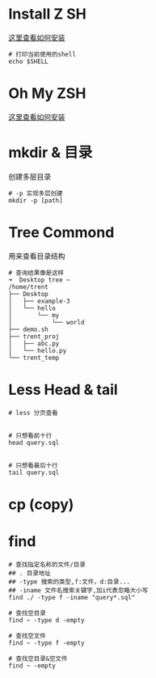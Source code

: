 # Install Z SH

[这里查看如何安装](https://www.geeksforgeeks.org/how-to-install-z-shellzsh-on-linux/)

```
# 打印当前使用的shell
echo $SHELL

```

# Oh My ZSH

[这里查看如何安装](https://zhuanlan.zhihu.com/p/35283688)


# mkdir & 目录

创建多层目录
```
# -p 实现多层创建
mkdir -p [path]
```

# Tree Commond

用来查看目录结构
```
# 查询结果像是这样
➜  Desktop tree ~
/home/trent
├── Desktop
│   ├── example-3
│   └── hello
│       └── my
│           └── world
├── demo.sh
├── trent_proj
│   ├── abc.py
│   └── hello.py
└── trent_temp

```

# Less Head & tail

```
# less 分页查看


# 只想看前十行
head query.sql


# 只想看最后十行
tail query.sql
```

# cp (copy)


# find

```
# 查找指定名称的文件/目录
## . 目录地址
## -type 搜索的类型,f:文件，d:目录...
## -iname 文件名搜索关键字,加i代表忽略大小写
find ./ -type f -iname "query*.sql"

# 查找空目录
find ~ -type d -empty

# 查找空文件
find ~ -type f -empty

# 查找空目录&空文件
find ~ -empty
```